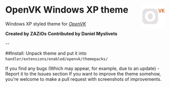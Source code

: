 # <img align="right" src="https://raw.githubusercontent.com/ZAZiOs/OVK-WinXP/main/gh-icon.svg" alt="openvkXP" title="openvkXP" width="15%">OpenVK Windows XP theme

Windows XP styled theme for _[OpenVK](https://github.com/openvk/openvk)_

**Created by ZAZiOs**
**Contributed by Daniel Myslivets**

--

##Install:
Unpack theme and put it into `handler/extensions/enabled/openvk/themepacks/`

If you find any bugs (Which may appear, for example, due to an update) - Report it to the Issues section
If you want to improve the theme somehow, you're welcome to make a pull request with screenshots of improvements.
